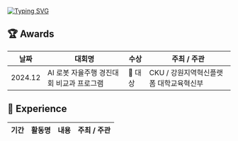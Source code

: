 [![Typing SVG](https://readme-typing-svg.demolab.com?font=Delius&pause=1000&color=F77BBA&background=FFFFFF00&width=435&lines=Welcome+to+Jungho's+GitHub)](https://git.io/typing-svg)

## 🏆 Awards

| 날짜 | 대회명 | 수상 | 주최 / 주관 |
|------|--------|------|-------------|
| 2024.12 | AI 로봇 자율주행 경진대회 비교과 프로그램 | 🥇 대상 | CKU / 강원지역혁신플랫폼 대학교육혁신부 |


## 💼 Experience

| 기간 | 활동명 | 내용 | 주최 / 주관 |
|------|--------|------|-------------|
